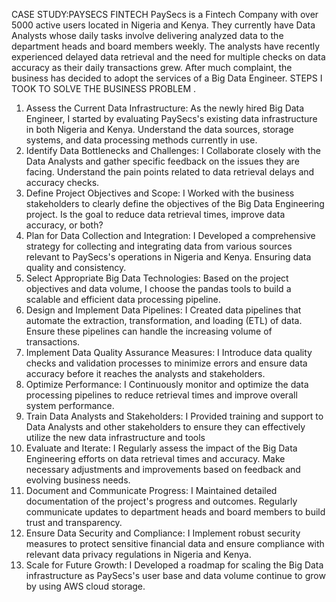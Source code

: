 CASE STUDY:PAYSECS FINTECH
PaySecs is a Fintech Company with over 5000 active users located in Nigeria and Kenya. They currently have Data Analysts whose daily tasks involve delivering analyzed data to the department heads and board members weekly. The analysts have recently experienced delayed data retrieval and the need for multiple checks on data accuracy as their daily transactions grew. After much complaint, the business has decided to adopt the services of a Big Data Engineer.
STEPS I TOOK TO SOLVE THE BUSINESS PROBLEM .
1. Assess the Current Data Infrastructure:
As the newly hired Big Data Engineer, I started by evaluating PaySecs's existing data infrastructure in both Nigeria and Kenya. Understand the data sources, storage systems, and data processing methods currently in use.
2. Identify Data Bottlenecks and Challenges:
 I Collaborate closely with the Data Analysts and gather specific feedback on the issues they are facing. Understand the pain points related to data retrieval delays and accuracy checks.
3. Define Project Objectives and Scope:
 I Worked with the business stakeholders to clearly define the objectives of the Big Data Engineering project. Is the goal to reduce data retrieval times, improve data accuracy, or both?
4. Plan for Data Collection and Integration:
 I Developed a comprehensive strategy for collecting and integrating data from various sources relevant to PaySecs's operations in Nigeria and Kenya. Ensuring data quality and consistency.
5. Select Appropriate Big Data Technologies:
  Based on the project objectives and data volume, I choose the pandas  tools to build a scalable and efficient data processing pipeline.
6. Design and Implement Data Pipelines:
I Created data pipelines that automate the extraction, transformation, and loading (ETL) of data. Ensure these pipelines can handle the increasing volume of transactions.
7. Implement Data Quality Assurance Measures:
 I Introduce data quality checks and validation processes to minimize errors and ensure data accuracy before it reaches the analysts and stakeholders.
8. Optimize Performance:
 I Continuously monitor and optimize the data processing pipelines to reduce retrieval times and improve overall system performance.
9. Train Data Analysts and Stakeholders:
I  Provided training and support to Data Analysts and other stakeholders to ensure they can effectively utilize the new data infrastructure and tools
10. Evaluate and Iterate:
I Regularly assess the impact of the Big Data Engineering efforts on data retrieval times and accuracy. Make necessary adjustments and improvements based on feedback and evolving business needs.
11. Document and Communicate Progress:
I Maintained detailed documentation of the project's progress and outcomes. Regularly communicate updates to department heads and board members to build trust and transparency.
12. Ensure Data Security and Compliance:
 I Implement robust security measures to protect sensitive financial data and ensure compliance with relevant data privacy regulations in Nigeria and Kenya.
13. Scale for Future Growth:
 I Developed a roadmap for scaling the Big Data infrastructure as PaySecs's user base and data volume continue to grow by using AWS cloud storage.


